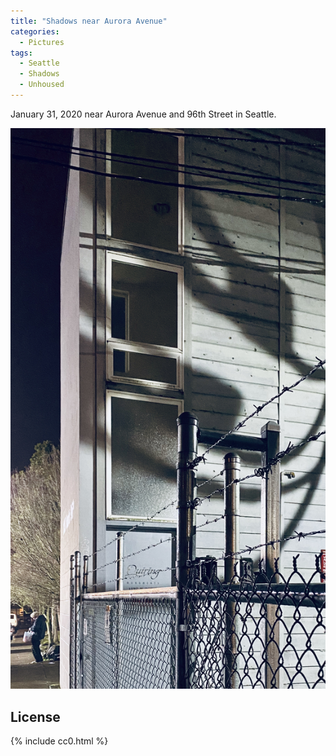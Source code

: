 ```yaml
---
title: "Shadows near Aurora Avenue"
categories:
  - Pictures
tags:
  - Seattle
  - Shadows
  - Unhoused
---
```


January 31, 2020 near Aurora Avenue and 96th Street in Seattle.

![A picture of strange shadows on the side of a building. In the distance, a homeless person is holding a bad and inspecting something. It is nighttime with floodlights highlighting the environment.](/assets/images/2020/2020-01-31-shadows-near-aurora-ave.jpg)

## License

{% include cc0.html %}
